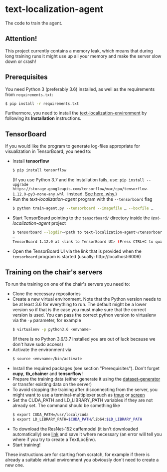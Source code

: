 # text-localization-agent

The code to train the agent.

## Attention!

This project currently contains a memory leak, which means that during long training runs it might use up all your memory and make the server slow down or crash!

## Prerequisites

You need Python 3 (preferably 3.6) installed, as well as the requirements from `requirements.txt`:

```bash
$ pip install -r requirements.txt 
```

Furthermore, you need to install the [text-localization-environment](https://github.com/hpi-www-midl-text-localization/text-localization-environment) by following its **Installation** instructions.

## TensorBoard

If you would like the program to generate log-files appropriate for visualization in TensorBoard, you need to:

* Install **tensorflow**
  ```bash
  $ pip install tensorflow
  ```
  (If you use Python 3.7 and the installation fails, use: `pip install --upgrade https://storage.googleapis.com/tensorflow/mac/cpu/tensorflow-1.12.0-py3-none-any.whl
` instead. [See here, why.](https://github.com/tensorflow/tensorflow/issues/20444#issuecomment-442767411))
* Run the *text-localization-agent* program with the `--tensorboard` flag
   ```bash
   $ python train-agent.py --tensorboard --imagefile … --boxfile …
   ``` 
* Start TensorBoard pointing to the `tensorboard/` directory inside the *text-localization-agent* project
   ```bash
   $ tensorboard --logdir=<path to text-localization-agent>/tensorboard/
   …
   TensorBoard 1.12.0 at <link to TensorBoard UI> (Press CTRL+C to quit)
   ``` 
* Open the TensorBoard UI via the link that is provided when the `tensorboard` program is started (usually: http://localhost:6006)

## Training on the chair's servers

To run the training on one of the chair's servers you need to:

* Clone the necessary repositories
* Create a new virtual environment. Note that the Python version needs to be at least 3.6 for everything to run. 
The default might be a lower version so if that is the case you must make sure that the correct version is used.
You can pass the correct python version to virtualenv via the `-p` parameter, for example
    ```bash
    $ virtualenv -p python3.6 <envname>
    ```
    (If there is no Python 3.6/3.7 installed you are out of luck because we don't have sudo access)
* Activate the environment via
    ```bash
    $ source <envname>/bin/activate
    ```
* Install the required packages (see section "Prerequisites"). Don't forget **cupy**, **tb_chainer** and **tensorflow**!
* Prepare the training data (either generate it using the [dataset-generator](https://github.com/hpi-www-midl-text-localization/dataset-generator)
or transfer existing data on the server)
* To avoid stopping the training after disconnecting from the server, you might want to use a terminal-multiplexer 
such as [tmux](https://wiki.ubuntuusers.de/tmux/) or [screen](https://wiki.ubuntuusers.de/Screen/)
* Set the CUDA_PATH and LD_LIBRARY_PATH variables if they are not already set. The command should be something like
    ```bash
    $ export CUDA_PATH=/usr/local/cuda
    $ export LD_LIBRARY_PATH=$CUDA_PATH/lib64:$LD_LIBRARY_PATH
    ```
* To download the ResNet-152 caffemodel (it isn't downloaded automatically) see [link](https://onedrive.live.com/?authkey=%21AAFW2-FVoxeVRck&id=4006CBB8476FF777%2117887&cid=4006CBB8476FF777) and save it where necessary (an error will tell you where if you try to create a TextLocEnv).
* Start training!

These instructions are for starting from scratch, for example if there is already a suitable virtual environment you 
obviously don't need to create a new one.
